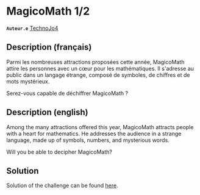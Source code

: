 # MagicoMath 1/2

**`Auteur.e`** [TechnoJo4](https://technojo4.com/)

## Description (français)

Parmi les nombreuses attractions proposées cette année, MagicoMath attire les personnes avec un cœur pour les mathématiques. Il s'adresse au public dans un langage étrange, composé de symboles, de chiffres et de mots mystérieux.

Serez-vous capable de déchiffrer MagicoMath ?

## Description (english)

Among the many attractions offered this year, MagicoMath attracts people with a heart for mathematics. He addresses the audience in a strange language, made up of symbols, numbers, and mysterious words.

Will you be able to decipher MagicoMath?

## Solution

Solution of the challenge can be found [here](solution/).
